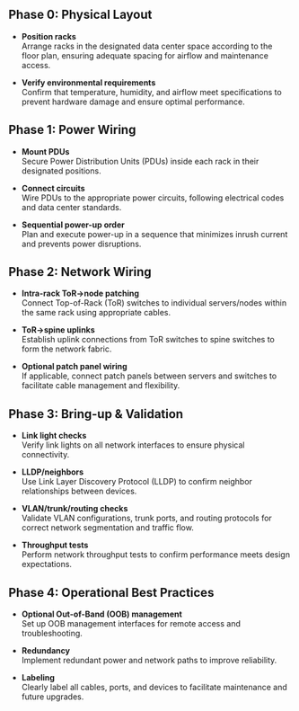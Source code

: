 ## Phase 0: Physical Layout

- **Position racks**  
  Arrange racks in the designated data center space according to the floor plan, ensuring adequate spacing for airflow and maintenance access.

- **Verify environmental requirements**  
  Confirm that temperature, humidity, and airflow meet specifications to prevent hardware damage and ensure optimal performance.

## Phase 1: Power Wiring

- **Mount PDUs**  
  Secure Power Distribution Units (PDUs) inside each rack in their designated positions.

- **Connect circuits**  
  Wire PDUs to the appropriate power circuits, following electrical codes and data center standards.

- **Sequential power-up order**  
  Plan and execute power-up in a sequence that minimizes inrush current and prevents power disruptions.

## Phase 2: Network Wiring

- **Intra-rack ToR→node patching**  
  Connect Top-of-Rack (ToR) switches to individual servers/nodes within the same rack using appropriate cables.

- **ToR→spine uplinks**  
  Establish uplink connections from ToR switches to spine switches to form the network fabric.

- **Optional patch panel wiring**  
  If applicable, connect patch panels between servers and switches to facilitate cable management and flexibility.

## Phase 3: Bring-up & Validation

- **Link light checks**  
  Verify link lights on all network interfaces to ensure physical connectivity.

- **LLDP/neighbors**  
  Use Link Layer Discovery Protocol (LLDP) to confirm neighbor relationships between devices.

- **VLAN/trunk/routing checks**  
  Validate VLAN configurations, trunk ports, and routing protocols for correct network segmentation and traffic flow.

- **Throughput tests**  
  Perform network throughput tests to confirm performance meets design expectations.

## Phase 4: Operational Best Practices

- **Optional Out-of-Band (OOB) management**  
  Set up OOB management interfaces for remote access and troubleshooting.

- **Redundancy**  
  Implement redundant power and network paths to improve reliability.

- **Labeling**  
  Clearly label all cables, ports, and devices to facilitate maintenance and future upgrades.
